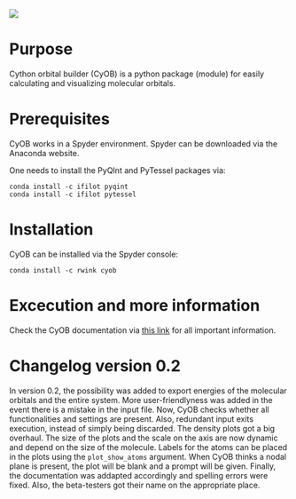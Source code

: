 <img src="https://badgen.imc-tue.nl/badge/CyOB/v.0.2?icon=gitlab" />

# Purpose
Cython orbital builder (CyOB) is a python package (module) for easily calculating and visualizing molecular orbitals.

# Prerequisites
CyOB works in a Spyder environment. Spyder can be downloaded via the Anaconda website.

One needs to install the PyQInt and PyTessel packages via:

```
conda install -c ifilot pyqint
conda install -c ifilot pytessel
```

# Installation
CyOB can be installed via the Spyder console:

```
conda install -c rwink cyob
```

# Excecution and more information
Check the CyOB documentation via [this link](https://cyob.ddoc.dev/) for all important information.

# Changelog version 0.2
In version 0.2, the possibility was added to export energies of the molecular orbitals and the entire system.
More user-friendlyness was added in the event there is a mistake in the input file. Now, CyOB checks whether all functionalities and settings are present. Also, redundant input exits execution, instead of simply being discarded.
The density plots got a big overhaul. The size of the plots and the scale on the axis are now dynamic and depend on the size of the molecule. Labels for the atoms can be placed in the plots using the ```plot_show_atoms``` argument. When CyOB thinks a nodal plane is present, the plot will be blank and a prompt will be given.
Finally, the documentation was addapted accordingly and spelling errors were fixed. Also, the beta-testers got their name on the appropriate place.
